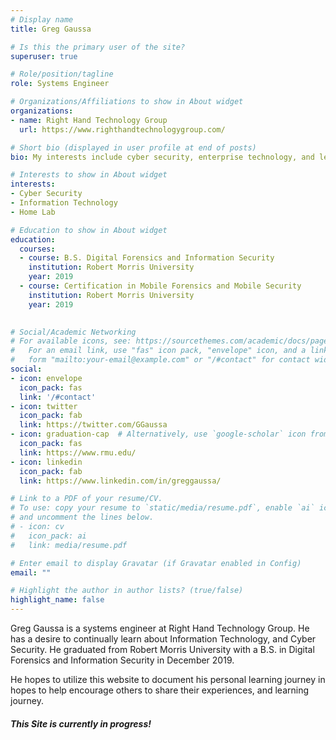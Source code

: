 ```yaml
---
# Display name
title: Greg Gaussa

# Is this the primary user of the site?
superuser: true

# Role/position/tagline
role: Systems Engineer

# Organizations/Affiliations to show in About widget
organizations:
- name: Right Hand Technology Group
  url: https://www.righthandtechnologygroup.com/

# Short bio (displayed in user profile at end of posts)
bio: My interests include cyber security, enterprise technology, and learning through my home lab.

# Interests to show in About widget
interests:
- Cyber Security
- Information Technology
- Home Lab

# Education to show in About widget
education:
  courses:
  - course: B.S. Digital Forensics and Information Security
    institution: Robert Morris University
    year: 2019
  - course: Certification in Mobile Forensics and Mobile Security
    institution: Robert Morris University
    year: 2019
 

# Social/Academic Networking
# For available icons, see: https://sourcethemes.com/academic/docs/page-builder/#icons
#   For an email link, use "fas" icon pack, "envelope" icon, and a link in the
#   form "mailto:your-email@example.com" or "/#contact" for contact widget.
social:
- icon: envelope
  icon_pack: fas
  link: '/#contact'
- icon: twitter
  icon_pack: fab
  link: https://twitter.com/GGaussa
- icon: graduation-cap  # Alternatively, use `google-scholar` icon from `ai` icon pack
  icon_pack: fas
  link: https://www.rmu.edu/
- icon: linkedin
  icon_pack: fab
  link: https://www.linkedin.com/in/greggaussa/

# Link to a PDF of your resume/CV.
# To use: copy your resume to `static/media/resume.pdf`, enable `ai` icons in `params.toml`, 
# and uncomment the lines below.
# - icon: cv
#   icon_pack: ai
#   link: media/resume.pdf

# Enter email to display Gravatar (if Gravatar enabled in Config)
email: ""

# Highlight the author in author lists? (true/false)
highlight_name: false
---
```


Greg Gaussa is a systems engineer at Right Hand Technology Group. He has a desire to continually learn about Information Technology, and Cyber Security. He graduated from Robert Morris University with a B.S. in Digital Forensics and Information Security in December 2019. 

He hopes to utilize this website to document his personal learning journey in hopes to help encourage others to share their experiences, and learning journey.


##### This Site is currently in progress!
